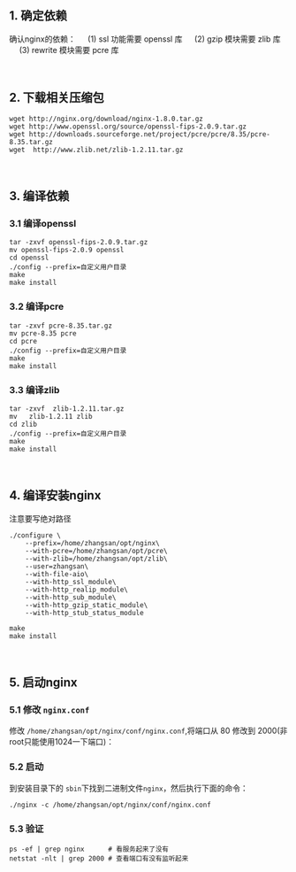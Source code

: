 ## 1. 确定依赖
确认nginx的依赖：
&emsp; (1) ssl 功能需要 openssl 库 
&emsp; (2) gzip 模块需要 zlib 库
&emsp; (3) rewrite 模块需要 pcre 库



&emsp; 
## 2. 下载相关压缩包
```shell
wget http://nginx.org/download/nginx-1.8.0.tar.gz   
wget http://www.openssl.org/source/openssl-fips-2.0.9.tar.gz 
wget http://downloads.sourceforge.net/project/pcre/pcre/8.35/pcre-8.35.tar.gz
wget  http://www.zlib.net/zlib-1.2.11.tar.gz
```



&emsp; 
## 3. 编译依赖
### 3.1 编译openssl
```shell
tar -zxvf openssl-fips-2.0.9.tar.gz
mv openssl-fips-2.0.9 openssl
cd openssl
./config --prefix=自定义用户目录
make 
make install
```
### 3.2 编译pcre
```shell
tar -zxvf pcre-8.35.tar.gz
mv pcre-8.35 pcre
cd pcre
./config --prefix=自定义用户目录
make 
make install
```
### 3.3 编译zlib
```shell
tar -zxvf  zlib-1.2.11.tar.gz
mv   zlib-1.2.11 zlib
cd zlib
./config --prefix=自定义用户目录
make 
make install
```



&emsp; 
## 4. 编译安装nginx 
注意要写绝对路径
```shell
./configure \
    --prefix=/home/zhangsan/opt/nginx\
    --with-pcre=/home/zhangsan/opt/pcre\
    --with-zlib=/home/zhangsan/opt/zlib\
    --user=zhangsan\
    --with-file-aio\
    --with-http_ssl_module\
    --with-http_realip_module\
    --with-http_sub_module\
    --with-http_gzip_static_module\
    --with-http_stub_status_module

make 
make install
```



&emsp;
## 5. 启动nginx
### 5.1 修改 `nginx.conf`
修改 `/home/zhangsan/opt/nginx/conf/nginx.conf`,将端口从 80 修改到 2000(非root只能使用1024一下端口)：
### 5.2 启动
到安装目录下的 `sbin`下找到二进制文件`nginx`，然后执行下面的命令：
```shell
./nginx -c /home/zhangsan/opt/nginx/conf/nginx.conf
```
### 5.3 验证
```shell
ps -ef | grep nginx      # 看服务起来了没有   
netstat -nlt | grep 2000 # 查看端口有没有监听起来
```